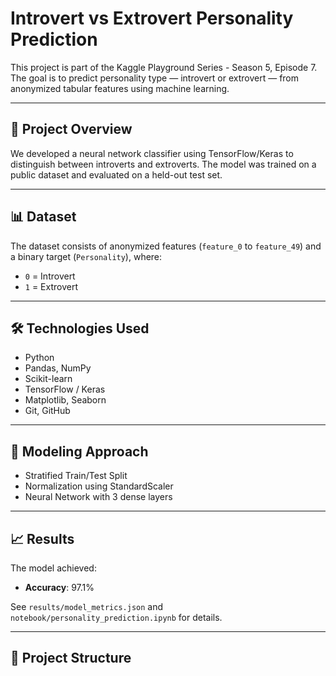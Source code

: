 # Introvert vs Extrovert Personality Prediction

This project is part of the Kaggle Playground Series - Season 5, Episode 7. The goal is to predict personality type — introvert or extrovert — from anonymized tabular features using machine learning.

---

## 📌 Project Overview

We developed a neural network classifier using TensorFlow/Keras to distinguish between introverts and extroverts. The model was trained on a public dataset and evaluated on a held-out test set.

---

## 📊 Dataset

The dataset consists of anonymized features (`feature_0` to `feature_49`) and a binary target (`Personality`), where:

- `0` = Introvert
- `1` = Extrovert

---

## 🛠️ Technologies Used

- Python
- Pandas, NumPy
- Scikit-learn
- TensorFlow / Keras
- Matplotlib, Seaborn
- Git, GitHub

---

## 🧪 Modeling Approach

- Stratified Train/Test Split
- Normalization using StandardScaler
- Neural Network with 3 dense layers


---

## 📈 Results

The model achieved:

- **Accuracy**: 97.1%

See `results/model_metrics.json` and `notebook/personality_prediction.ipynb` for details.

---

## 📂 Project Structure




